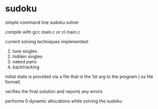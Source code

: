 # sudoku
simple command line sudoku solver

compile with gcc main.c or cl main.c

current solving techniques implemented:

1. lone singles
2. hidden singles
4. naked pairs
3. backtracking

initial state is provided via a file that is the 1st arg to the program (.ss file format)

verifies the final solution and reports any errors

performs 0 dynamic allocations while solving the sudoku
